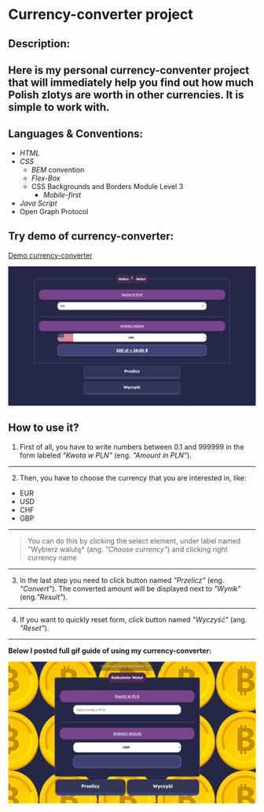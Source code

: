 # Currency-converter project

## Description: 
Here is my personal currency-conventer project that will immediately help you find out how much Polish zlotys are worth in other currencies. It is simple to work with.
---

## Languages & Conventions:

- *HTML*
- *CSS*
    - *BEM* convention
    - *Flex-Box*
    -  CSS Backgrounds and Borders Module Level 3
        - *Mobile-first*
- *Java Script*
- Open Graph Protocol

## Try demo of currency-converter:

[Demo currency-converter](https://oskarwlaszczuk.github.io/currency-converter/)

![Project screenshot](https://raw.githubusercontent.com/OskarWlaszczuk/currency-converter/67bf07531be0d3d0075596c705a3159823e101b2/img/project-screenshot.png)

## How to use it?
1. First of all, you have to write numbers between 0.1 and 999999 in the form labeled *"Kwota w PLN"* (eng. *"Amount in PLN"*).
***

2. Then, you have to choose the currency that you are interested in, like:
- EUR
- USD
- CHF
- GBP
***


>You can do this by clicking the select element, under label named "Wybierz walutę* (ang. *"Choose currency"*) and clicking right currency name
***

3. In the last step you need to click button named *"Przelicz"* (eng. *"Convert"*). The converted amount will be displayed next to *"Wynik"* (eng.*"Result"*).
***

4. If you want to quickly reset form, click button named *"Wyczyść"* (ang. *"Reset"*).
***

**Below I posted full gif guide of using my currency-converter:**

![gif guide of using currency-converter](https://raw.githubusercontent.com/OskarWlaszczuk/currency-converter/bc19fddc806cd70f5bc2b2dafeb9ee51268753aa/img/gif-project.gif)